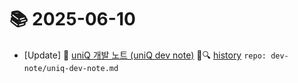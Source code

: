 # 📚 2025-06-10
- [Update] 📙 [uniQ 개발 노트 (uniQ dev note)](https://til.qriosity.dev/dev-note/uniq-dev-note) 📃🔍 [history](https://github.com/Queue-ri/TIL/commits/main/dev-note/uniq-dev-note.md?since=2025-06-10T00:00:00Z&until=2025-06-10T23:59:59Z) `repo: dev-note/uniq-dev-note.md`

